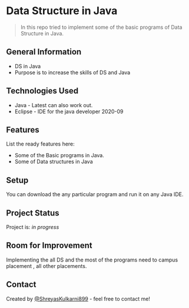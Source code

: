 # Data Structure in Java
> In this repo tried to implement some of the basic programs of Data Structure in Java.


## General Information
- DS in Java
- Purpose is to increase the skills of DS and Java
<!-- You don't have to answer all the questions - just the ones relevant to your project. -->


## Technologies Used
- Java - Latest can also work out.
- Eclipse - IDE for the java developer 2020-09


## Features
List the ready features here:
- Some of the Basic programs in Java.
- Some of Data structures in Java

## Setup
You can download the any particular program and run it on any Java IDE.

## Project Status
Project is: _in progress_ 

## Room for Improvement
Implementing the all DS and the most of the programs need to campus placement , all other placements.

## Contact
Created by [@ShreyasKulkarni899](https://www.linkedin.com/in/shreyas-kulkarni-632364180/) - feel free to contact me!


<!-- Optional -->
<!-- ## License -->
<!-- This project is open source and available under the [... License](). -->

<!-- You don't have to include all sections - just the one's relevant to your project -->
